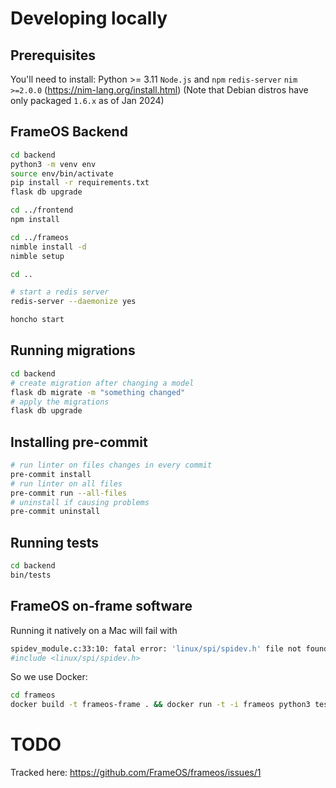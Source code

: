 
# Developing locally

## Prerequisites

You'll need to install:
Python >= 3.11
`Node.js` and `npm`
`redis-server`
`nim >=2.0.0` (https://nim-lang.org/install.html)
(Note that Debian distros have only packaged `1.6.x` as of Jan 2024)

## FrameOS Backend


```bash
cd backend
python3 -m venv env
source env/bin/activate
pip install -r requirements.txt
flask db upgrade

cd ../frontend
npm install

cd ../frameos
nimble install -d
nimble setup

cd ..

# start a redis server
redis-server --daemonize yes

honcho start
```

## Running migrations

```bash
cd backend
# create migration after changing a model
flask db migrate -m "something changed"
# apply the migrations
flask db upgrade
```

## Installing pre-commit

```bash
# run linter on files changes in every commit
pre-commit install
# run linter on all files
pre-commit run --all-files
# uninstall if causing problems
pre-commit uninstall
```

## Running tests

```bash
cd backend
bin/tests
```

## FrameOS on-frame software

Running it natively on a Mac will fail with

```bash
spidev_module.c:33:10: fatal error: 'linux/spi/spidev.h' file not found
#include <linux/spi/spidev.h>
```

So we use Docker:

```bash
cd frameos
docker build -t frameos-frame . && docker run -t -i frameos python3 test.py
```

# TODO

Tracked here: https://github.com/FrameOS/frameos/issues/1
